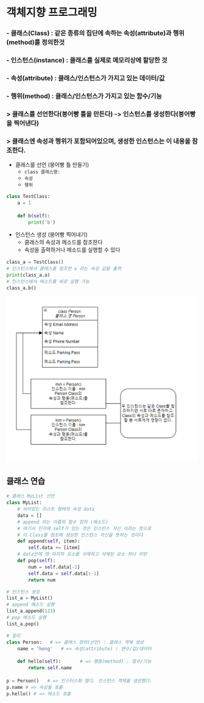 # 객체지향 프로그래밍

### - 클래스(Class) : 같은 종류의 집단에 속하는 속성(attribute)과 행위(method)를 정의한것 
### - 인스턴스(instance) : 클래스를 실제로 메모리상에 할당한 것
### - 속성(attribute) : 클래스/인스턴스가 가지고 있는 데이터/값
### - 행위(method) : 클래스/인스턴스가 가지고 있는 함수/기능

### > 클래스를 선언한다(붕어빵 틀을 만든다) -> 인스턴스를 생성한다(붕어빵을 찍어낸다) <br>
### > 클래스엔 속성과 행위가 포함되어있으며, 생성한 인스턴스는 이 내용을 참조한다.


- 클래스를 선언 (붕어빵 틀 만들기)
    - `class 클래스명:`
    - `속성`
    - `행위`
```python
class TestClass:
    a = 1
    
    def b(self):
        print('b')
```

- 인스턴스 생성 (붕어빵 찍어내기)
    - 클래스의 속성과 메소드를 참조한다
    - 속성을 출력하거나 메소드를 실행할 수 있다
```python
class_a = TestClass()
# 인스턴스에서 클래스를 참조한 a 라는 속성 값을 출력
print(class_a.a)
# 인스턴스에서 메소드를 바로 실행 가능 
class_a.b()
```    
![Class_img](./assets/Class.png)
## 클래스 연습

```python
# 클래스 MyList 선언
class MyList:
    # 비어있는 리스트 형태의 속성 data
    data = []
    # append 라는 이름의 함수 정의 (메소드)
    # 여기서 인자에 self가 있는 것은 인스턴스 자신 이라는 뜻으로
    # 이 Class를 참조해 생성한 인스턴스 자신을 뜻하는 것이다
    def append(self, item):
        self.data += [item]
    # data안에 맨 마지막 요소를 삭제하고 삭제된 요소 하나 리턴
    def pop(self):
        num = self.data[-1]
        self.data = self.data[:-1]
        return num
```
```python
# 인스턴스 생성
list_a = MyList()
# append 메소드 실행
list_a.append(123) 
# pop 메소드 실행
list_a.pop()
```

```python
# 정리
class Person:   # => 클래스 정의(선언) : 클래스 객체 생성
    name = 'hong'   # => 속성(attribute) : 변수/값/데이터

    def hello(self):       # => 행동(method) : 함수/기능
        return self.name

p = Person()   # => 인스터스화 했다. 인스턴스 객체를 생성했다.
p.name # => 속성을 호출
p.hello() # => 메소드 호출
```




